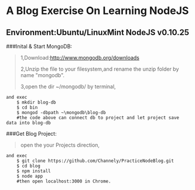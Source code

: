 A Blog Exercise On Learning NodeJS
====================
Environment:Ubuntu/LinuxMint  NodeJS v0.10.25
---------------------

###Inital & Start MongoDB:
>1,Download:http://www.mongodb.org/downloads
>
>2,Unzip the file to your filesystem,and rename the unzip folder by name "mongodb".
>
>3,open the dir ~/mongodb/ by terminal,
>
	and exec 
		$ mkdir blog-db
		$ cd bin
		$ mongod -dbpath ~\mongodb\blog-db   
		#the code above can connect db to project and let project save data into blog-db
###Get Blog Project:
>open the your Projects direction,
>
    and exec
        $ git clone https://github.com/Channely/PracticeNodeBlog.git
        $ cd blog
        $ npm install
        $ node app
        #then open localhost:3000 in Chrome.


